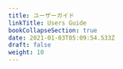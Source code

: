 ```yaml
---
title: ユーザーガイド
linkTitle: Users Guide
bookCollapseSection: true
date: 2021-01-03T05:09:54.533Z
draft: false
weight: 10
---
```


